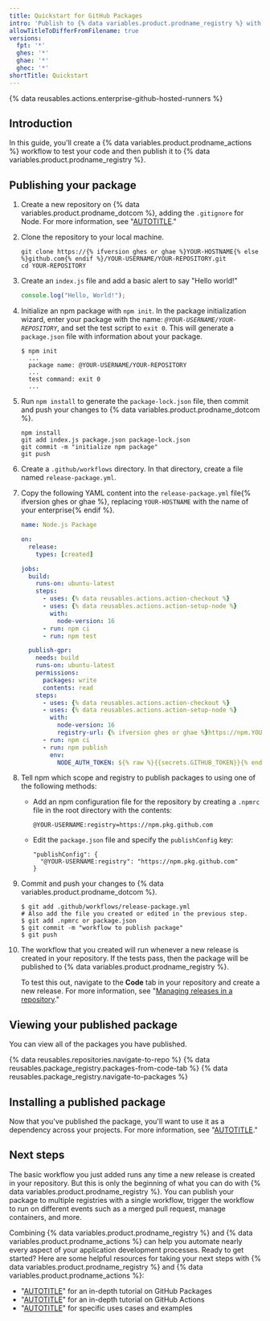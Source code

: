 ```yaml
---
title: Quickstart for GitHub Packages
intro: 'Publish to {% data variables.product.prodname_registry %} with {% data variables.product.prodname_actions %}.'
allowTitleToDifferFromFilename: true
versions:
  fpt: '*'
  ghes: '*'
  ghae: '*'
  ghec: '*'
shortTitle: Quickstart
---
```


{% data reusables.actions.enterprise-github-hosted-runners %}

## Introduction

In this guide, you'll create a {% data variables.product.prodname_actions %} workflow to test your code and then publish it to {% data variables.product.prodname_registry %}.

## Publishing your package

1. Create a new repository on {% data variables.product.prodname_dotcom %}, adding the `.gitignore` for Node. For more information, see "[AUTOTITLE](/repositories/creating-and-managing-repositories/creating-a-new-repository)."
1. Clone the repository to your local machine.

    ```shell
    git clone https://{% ifversion ghes or ghae %}YOUR-HOSTNAME{% else %}github.com{% endif %}/YOUR-USERNAME/YOUR-REPOSITORY.git
    cd YOUR-REPOSITORY
    ```

1. Create an `index.js` file and add a basic alert to say "Hello world!"

    ```javascript copy
    console.log("Hello, World!");
    ```

1. Initialize an npm package with `npm init`. In the package initialization wizard, enter your package with the name: _`@YOUR-USERNAME/YOUR-REPOSITORY`_, and set the test script to `exit 0`. This will generate a `package.json` file with information about your package.

    ```shell
    $ npm init
      ...
      package name: @YOUR-USERNAME/YOUR-REPOSITORY
      ...
      test command: exit 0
      ...    
    ```

1. Run `npm install` to generate the `package-lock.json` file, then commit and push your changes to {% data variables.product.prodname_dotcom %}.

    ```shell
    npm install
    git add index.js package.json package-lock.json
    git commit -m "initialize npm package"
    git push
    ```

1. Create a `.github/workflows` directory. In that directory, create a file named `release-package.yml`.
1. Copy the following YAML content into the `release-package.yml` file{% ifversion ghes or ghae %}, replacing `YOUR-HOSTNAME` with the name of your enterprise{% endif %}.

    ```yaml copy
    name: Node.js Package

    on:
      release:
        types: [created]

    jobs:
      build:
        runs-on: ubuntu-latest
        steps:
          - uses: {% data reusables.actions.action-checkout %}
          - uses: {% data reusables.actions.action-setup-node %}
            with:
              node-version: 16
          - run: npm ci
          - run: npm test

      publish-gpr:
        needs: build
        runs-on: ubuntu-latest
        permissions:
          packages: write
          contents: read
        steps:
          - uses: {% data reusables.actions.action-checkout %}
          - uses: {% data reusables.actions.action-setup-node %}
            with:
              node-version: 16
              registry-url: {% ifversion ghes or ghae %}https://npm.YOUR-HOSTNAME.com/{% else %}https://npm.pkg.github.com/{% endif %}
          - run: npm ci
          - run: npm publish
            env:
              NODE_AUTH_TOKEN: ${% raw %}{{secrets.GITHUB_TOKEN}}{% endraw %}
    ```

1. Tell npm which scope and registry to publish packages to using one of the following methods:
   - Add an npm configuration file for the repository by creating a `.npmrc` file in the root directory with the contents:

      ```shell
      @YOUR-USERNAME:registry=https://npm.pkg.github.com
      ```

   - Edit the `package.json` file and specify the `publishConfig` key:

      ```shell
      "publishConfig": {
        "@YOUR-USERNAME:registry": "https://npm.pkg.github.com"
      }
      ```

1. Commit and push your changes to {% data variables.product.prodname_dotcom %}.

    ```shell
    $ git add .github/workflows/release-package.yml
    # Also add the file you created or edited in the previous step.
    $ git add .npmrc or package.json
    $ git commit -m "workflow to publish package"
    $ git push
    ```

1. The workflow that you created will run whenever a new release is created in your repository. If the tests pass, then the package will be published to {% data variables.product.prodname_registry %}.

    To test this out, navigate to the **Code** tab in your repository and create a new release. For more information, see "[Managing releases in a repository](/github/administering-a-repository/managing-releases-in-a-repository#creating-a-release)."

## Viewing your published package

You can view all of the packages you have published.

{% data reusables.repositories.navigate-to-repo %}
{% data reusables.package_registry.packages-from-code-tab %}
{% data reusables.package_registry.navigate-to-packages %}

## Installing a published package

Now that you've published the package, you'll want to use it as a dependency across your projects. For more information, see "[AUTOTITLE](/packages/working-with-a-github-packages-registry/working-with-the-npm-registry#installing-a-package)."

## Next steps

The basic workflow you just added runs any time a new release is created in your repository. But this is only the beginning of what you can do with {% data variables.product.prodname_registry %}. You can publish your package to multiple registries with a single workflow, trigger the workflow to run on different events such as a merged pull request, manage containers, and more.

Combining {% data variables.product.prodname_registry %} and {% data variables.product.prodname_actions %} can help you automate nearly every aspect of your application development processes. Ready to get started? Here are some helpful resources for taking your next steps with {% data variables.product.prodname_registry %} and {% data variables.product.prodname_actions %}:

- "[AUTOTITLE](/packages/learn-github-packages)" for an in-depth tutorial on GitHub Packages
- "[AUTOTITLE](/actions/learn-github-actions)" for an in-depth tutorial on GitHub Actions
- "[AUTOTITLE](/packages/working-with-a-github-packages-registry)" for specific uses cases and examples
